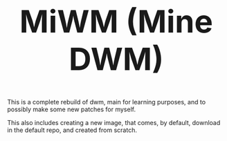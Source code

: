 <h1 align="center" style="font-size:72px">MiWM (Mine DWM)</h1>

This is a complete rebuild of dwm, main for learning purposes, and to possibly
make some new patches for myself.

This also includes creating a new image, that comes, by default, download in the
default repo, and created from scratch.
